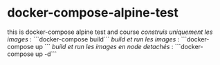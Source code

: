 # docker-compose-alpine-test
this  is  docker-compose  alpine  test and  course 
_construis  uniquement  les  images_ :
\```docker-compose  build\```
_build  et run   les  images_ :
\```docker-compose  up \```
_build  et run   les  images en  node detachés_ :
\```docker-compose  up -d\```